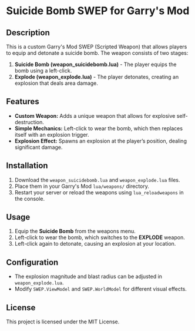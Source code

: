 # Suicide Bomb SWEP for Garry's Mod

## Description
This is a custom Garry's Mod SWEP (Scripted Weapon) that allows players to equip and detonate a suicide bomb. The weapon consists of two stages:
1. **Suicide Bomb (weapon_suicidebomb.lua)** - The player equips the bomb using a left-click.
2. **Explode (weapon_explode.lua)** - The player detonates, creating an explosion that deals area damage.

## Features
- **Custom Weapon:** Adds a unique weapon that allows for explosive self-destruction.
- **Simple Mechanics:** Left-click to wear the bomb, which then replaces itself with an explosion trigger.
- **Explosion Effect:** Spawns an explosion at the player’s position, dealing significant damage.

## Installation
1. Download the `weapon_suicidebomb.lua` and `weapon_explode.lua` files.
2. Place them in your Garry's Mod `lua/weapons/` directory.
3. Restart your server or reload the weapons using `lua_reloadweapons` in the console.

## Usage
1. Equip the **Suicide Bomb** from the weapons menu.
2. Left-click to wear the bomb, which switches to the **EXPLODE** weapon.
3. Left-click again to detonate, causing an explosion at your location.

## Configuration
- The explosion magnitude and blast radius can be adjusted in `weapon_explode.lua`.
- Modify `SWEP.ViewModel` and `SWEP.WorldModel` for different visual effects.

## License
This project is licensed under the MIT License.

